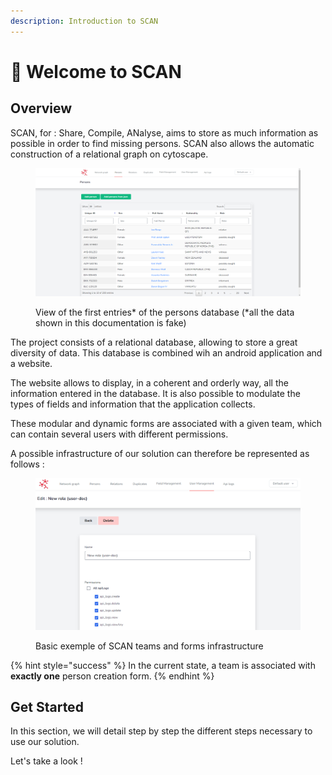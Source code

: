 ```yaml
---
description: Introduction to SCAN
---
```


# 👋 Welcome to SCAN

## Overview

SCAN, for : Share, Compile, ANalyse, aims to store as much information as possible in order to find missing persons. SCAN also allows the automatic construction of a relational graph on cytoscape.

<figure><img src=".gitbook/assets/image (2).png" alt=""><figcaption><p>View of the first entries* of the persons database (*all the data shown in this documentation is fake)</p></figcaption></figure>

The project consists of a relational database, allowing to store a great diversity of data. This database is combined wih an android application and a website.

The website allows to display, in a coherent and orderly way, all the information entered in the database. It is also possible to modulate the types of fields and information that the application collects.

These modular and dynamic forms are associated with a given team, which can contain several users with different permissions.

A possible infrastructure of our solution can therefore be represented as follows :&#x20;

<figure><img src=".gitbook/assets/image (4).png" alt=""><figcaption><p>Basic exemple of SCAN teams and forms infrastructure</p></figcaption></figure>

{% hint style="success" %}
In the current state, a team is associated with **exactly one** person creation form.
{% endhint %}

## Get Started

In this section, we will detail step by step the different steps necessary to use our solution.

Let's take a look !
